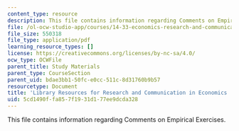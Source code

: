 ```yaml
---
content_type: resource
description: This file contains information regarding Comments on Empirical Exercises.
file: /ol-ocw-studio-app/courses/14-33-economics-research-and-communication-spring-2012/5cd1490ffa857f1931d177ee9dcda328_MIT14_33S12_libraryResourc.pdf
file_size: 550318
file_type: application/pdf
learning_resource_types: []
license: https://creativecommons.org/licenses/by-nc-sa/4.0/
ocw_type: OCWFile
parent_title: Study Materials
parent_type: CourseSection
parent_uid: bdae3bb1-50fc-e0cc-511c-8d31760b9b57
resourcetype: Document
title: 'Library Resources for Research and Communication in Economics '
uid: 5cd1490f-fa85-7f19-31d1-77ee9dcda328
---
```

This file contains information regarding Comments on Empirical Exercises.